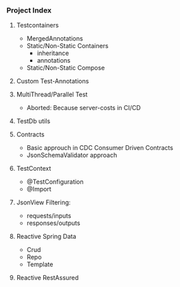 ### Project Index

1. Testcontainers
   * MergedAnnotations
   * Static/Non-Static Containers
     - inheritance
     - annotations
   * Static/Non-Static Compose


2. Custom Test-Annotations


3. MultiThread/Parallel Test
   * Aborted: Because server-costs in CI/CD

4. TestDb utils


5. Contracts
   - Basic approuch in CDC Consumer Driven Contracts
   - JsonSchemaValidator approach


6. TestContext
   - @TestConfiguration
   - @Import


7. JsonView Filtering:
   - requests/inputs
   - responses/outputs


8. Reactive Spring Data
    - Crud
    - Repo 
    - Template


9. Reactive RestAssured